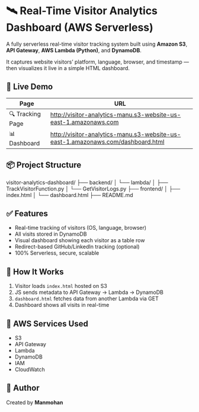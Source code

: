 # 🛰️ Real-Time Visitor Analytics Dashboard (AWS Serverless)

A fully serverless real-time visitor tracking system built using **Amazon S3**, **API Gateway**, **AWS Lambda (Python)**, and **DynamoDB**.

It captures website visitors’ platform, language, browser, and timestamp — then visualizes it live in a simple HTML dashboard.

## 🚀 Live Demo

| Page            | URL |
|-----------------|-----|
| 🔍 Tracking Page | http://visitor-analytics-manu.s3-website-us-east-1.amazonaws.com |
| 📊 Dashboard     | http://visitor-analytics-manu.s3-website-us-east-1.amazonaws.com/dashboard.html |


## 📦 Project Structure
visitor-analytics-dashboard/
├── backend/
│ └── lambda/
│ ├── TrackVisitorFunction.py
│ └── GetVisitorLogs.py
├── frontend/
│ ├── index.html
│ └── dashboard.html
├── README.md


## ✅ Features
- Real-time tracking of visitors (OS, language, browser)
- All visits stored in DynamoDB
- Visual dashboard showing each visitor as a table row
- Redirect-based GitHub/LinkedIn tracking (optional)
- 100% Serverless, secure, scalable

## 🧠 How It Works
1. Visitor loads `index.html` hosted on S3
2. JS sends metadata to API Gateway → Lambda → DynamoDB
3. `dashboard.html` fetches data from another Lambda via GET
4. Dashboard shows all visits in real-time

## 🧰 AWS Services Used
- S3
- API Gateway
- Lambda
- DynamoDB
- IAM
- CloudWatch

## 🙌 Author
Created by **Manmohan**
